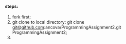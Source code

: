 #### steps:

1. fork first;
2. git clone to local directory: 
	git clone git@github.com:ancova/ProgrammingAssignment2.git ProgrammingAssignment2;
3. 